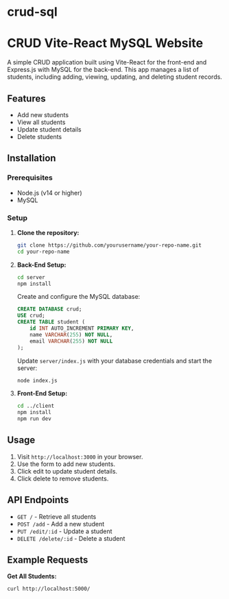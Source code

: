 # crud-sql
# CRUD Vite-React MySQL Website

A simple CRUD application built using Vite-React for the front-end and Express.js with MySQL for the back-end. This app manages a list of students, including adding, viewing, updating, and deleting student records.

## Features

- Add new students
- View all students
- Update student details
- Delete students

## Installation

### Prerequisites

- Node.js (v14 or higher)
- MySQL

### Setup

1. **Clone the repository:**

    ```bash
    git clone https://github.com/yourusername/your-repo-name.git
    cd your-repo-name
    ```

2. **Back-End Setup:**

    ```bash
    cd server
    npm install
    ```

    Create and configure the MySQL database:

    ```sql
    CREATE DATABASE crud;
    USE crud;
    CREATE TABLE student (
        id INT AUTO_INCREMENT PRIMARY KEY,
        name VARCHAR(255) NOT NULL,
        email VARCHAR(255) NOT NULL
    );
    ```

    Update `server/index.js` with your database credentials and start the server:

    ```bash
    node index.js
    ```

3. **Front-End Setup:**

    ```bash
    cd ../client
    npm install
    npm run dev
    ```

## Usage

1. Visit `http://localhost:3000` in your browser.
2. Use the form to add new students.
3. Click edit to update student details.
4. Click delete to remove students.

## API Endpoints

- `GET /` - Retrieve all students
- `POST /add` - Add a new student
- `PUT /edit/:id` - Update a student
- `DELETE /delete/:id` - Delete a student

## Example Requests

**Get All Students:**

```bash
curl http://localhost:5000/
